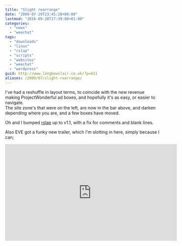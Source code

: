 ```yaml
---
title: "Slight rearrange"
date: "2009-07-29T23:45:28+00:00"
lastmod: "2016-09-28T17:39:00+01:00"
categories: 
  - "news"
  - "weechat"
tags: 
  - "downloads"
  - "linux"
  - "rslap"
  - "scripts"
  - "websites"
  - "weechat"
  - "wordpress"
guid: http://www.longbowslair.co.uk/?p=611
aliases: /2009/07/slight-rearrange/
---
```


I've had a reshuffle in layout terms, to coincide with the new revenue making ProjectWonderful ad boxes, and hopefully it's as easy, or easier to navigate.  
The site zone's that were on the left, are now in the bar above, and darken depending where you are, and a few boxes have moved.

Oh and I bumped [rslap](/downloads/weechat-scripts/rslap/) up to v1.1, with a fix for comments and blank lines.

Also EVE got a funky new trailer, which I'm slotting in here, simply because I can;

<iframe width="560" height="315" src="https://www.youtube.com/embed/08hmqyejCYU" frameborder="0" allowfullscreen></iframe>
